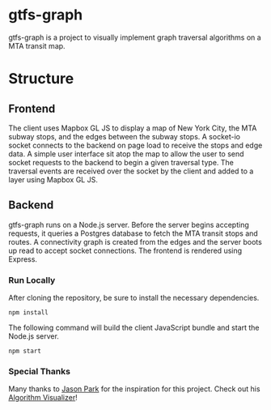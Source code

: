 # gtfs-graph

gtfs-graph is a project to visually implement graph traversal algorithms on a MTA transit map.

# Structure

## Frontend

The client uses Mapbox GL JS to display a map of New York City, the MTA subway stops, and the edges between the subway stops. A socket-io socket connects to the backend on page load to receive the stops and edge data. A simple user interface sit atop the map to allow the user to send socket requests to the backend to begin a given traversal type. The traversal events are received over the socket by the client and added to a layer using Mapbox GL JS.

## Backend

gtfs-graph runs on a Node.js server. Before the server begins accepting requests, it queries a Postgres database to fetch the MTA transit stops and routes. A connectivity graph is created from the edges and the server boots up read to accept socket connections. The frontend is rendered using Express.

### Run Locally

After cloning the repository, be sure to install the necessary dependencies.

`npm install`

The following command will build the client JavaScript bundle and start the Node.js server.

`npm start`

### Special Thanks

Many thanks to [Jason Park](https://github.com/parkjs814) for the inspiration for this project. Check out his [Algorithm Visualizer](http://algo-visualizer.jasonpark.me/)!
